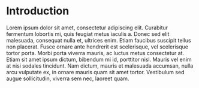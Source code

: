 # Introduction

Lorem ipsum dolor sit amet, consectetur adipiscing elit. Curabitur fermentum lobortis mi, quis feugiat metus iaculis a. Donec sed elit malesuada, consequat nulla et, ultrices enim. Etiam faucibus suscipit tellus non placerat. Fusce ornare ante hendrerit est scelerisque, vel scelerisque tortor porta. Morbi porta viverra mauris, ac luctus metus consectetur at. Etiam sit amet ipsum dictum, bibendum mi id, porttitor nisl. Mauris vel enim at nisi sodales tincidunt. Nam dictum, mauris et malesuada accumsan, nulla arcu vulputate ex, in ornare mauris quam sit amet tortor. Vestibulum sed augue sollicitudin, viverra sem nec, laoreet quam.